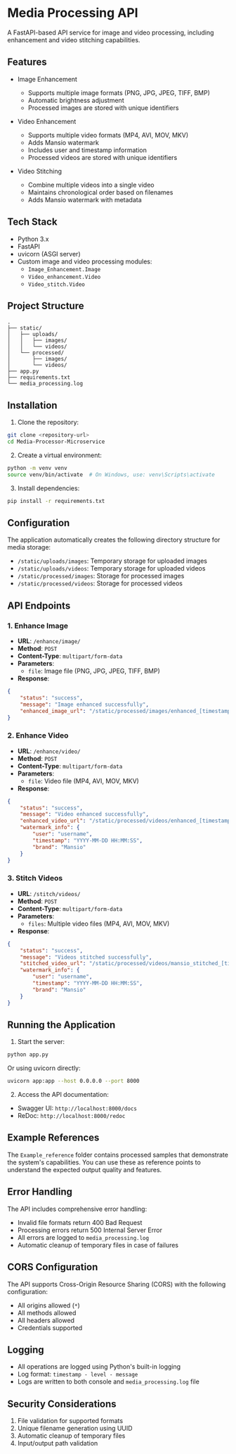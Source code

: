 # Media Processing API

A FastAPI-based API service for image and video processing, including enhancement and video stitching capabilities.

## Features

- Image Enhancement
  - Supports multiple image formats (PNG, JPG, JPEG, TIFF, BMP)
  - Automatic brightness adjustment
  - Processed images are stored with unique identifiers

- Video Enhancement
  - Supports multiple video formats (MP4, AVI, MOV, MKV)
  - Adds Mansio watermark
  - Includes user and timestamp information
  - Processed videos are stored with unique identifiers

- Video Stitching
  - Combine multiple videos into a single video
  - Maintains chronological order based on filenames
  - Adds Mansio watermark with metadata

## Tech Stack

- Python 3.x
- FastAPI
- uvicorn (ASGI server)
- Custom image and video processing modules:
  - `Image_Enhancement.Image`
  - `Video_enhancement.Video`
  - `Video_stitch.Video`

## Project Structure

```
.
├── static/
│   ├── uploads/
│   │   ├── images/
│   │   └── videos/
│   └── processed/
│       ├── images/
│       └── videos/
├── app.py
├── requirements.txt
└── media_processing.log
```

## Installation

1. Clone the repository:
```bash
git clone <repository-url>
cd Media-Processor-Microservice
```

2. Create a virtual environment:
```bash
python -m venv venv
source venv/bin/activate  # On Windows, use: venv\Scripts\activate
```

3. Install dependencies:
```bash
pip install -r requirements.txt
```

## Configuration

The application automatically creates the following directory structure for media storage:
- `/static/uploads/images`: Temporary storage for uploaded images
- `/static/uploads/videos`: Temporary storage for uploaded videos
- `/static/processed/images`: Storage for processed images
- `/static/processed/videos`: Storage for processed videos

## API Endpoints

### 1. Enhance Image
- **URL**: `/enhance/image/`
- **Method**: `POST`
- **Content-Type**: `multipart/form-data`
- **Parameters**:
  - `file`: Image file (PNG, JPG, JPEG, TIFF, BMP)
- **Response**:
```json
{
    "status": "success",
    "message": "Image enhanced successfully",
    "enhanced_image_url": "/static/processed/images/enhanced_[timestamp]_[uuid].extension"
}
```

### 2. Enhance Video
- **URL**: `/enhance/video/`
- **Method**: `POST`
- **Content-Type**: `multipart/form-data`
- **Parameters**:
  - `file`: Video file (MP4, AVI, MOV, MKV)
- **Response**:
```json
{
    "status": "success",
    "message": "Video enhanced successfully",
    "enhanced_video_url": "/static/processed/videos/enhanced_[timestamp]_[uuid].extension",
    "watermark_info": {
        "user": "username",
        "timestamp": "YYYY-MM-DD HH:MM:SS",
        "brand": "Mansio"
    }
}
```

### 3. Stitch Videos
- **URL**: `/stitch/videos/`
- **Method**: `POST`
- **Content-Type**: `multipart/form-data`
- **Parameters**:
  - `files`: Multiple video files (MP4, AVI, MOV, MKV)
- **Response**:
```json
{
    "status": "success",
    "message": "Videos stitched successfully",
    "stitched_video_url": "/static/processed/videos/mansio_stitched_[timestamp]_[uuid].mp4",
    "watermark_info": {
        "user": "username",
        "timestamp": "YYYY-MM-DD HH:MM:SS",
        "brand": "Mansio"
    }
}
```

## Running the Application

1. Start the server:
```bash
python app.py
```
Or using uvicorn directly:
```bash
uvicorn app:app --host 0.0.0.0 --port 8000
```

2. Access the API documentation:
- Swagger UI: `http://localhost:8000/docs`
- ReDoc: `http://localhost:8000/redoc`

## Example References

The `Example_reference` folder contains processed samples that demonstrate the system's capabilities. You can use these as reference points to understand the expected output quality and features.

## Error Handling

The API includes comprehensive error handling:
- Invalid file formats return 400 Bad Request
- Processing errors return 500 Internal Server Error
- All errors are logged to `media_processing.log`
- Automatic cleanup of temporary files in case of failures

## CORS Configuration

The API supports Cross-Origin Resource Sharing (CORS) with the following configuration:
- All origins allowed (`*`)
- All methods allowed
- All headers allowed
- Credentials supported

## Logging

- All operations are logged using Python's built-in logging
- Log format: `timestamp - level - message`
- Logs are written to both console and `media_processing.log` file

## Security Considerations

1. File validation for supported formats
2. Unique filename generation using UUID
3. Automatic cleanup of temporary files
4. Input/output path validation
